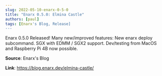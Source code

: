 ```yaml
---
slug: 2022-05-10-enarx-0-5-0
title: "Enarx 0.5.0: Elmina Castle"
authors: [paul]
tags: [Enarx's Blog, Release]
---
```

Enarx 0.5.0 Released! Many new/improved features: New enarx deploy subcommand. SGX with EDMM / SGX2 support. Dev/testing from MacOS and Raspberry Pi 4B now possible.

**Source**: Enarx's Blog

**Link**: https://blog.enarx.dev/elmina-castle/